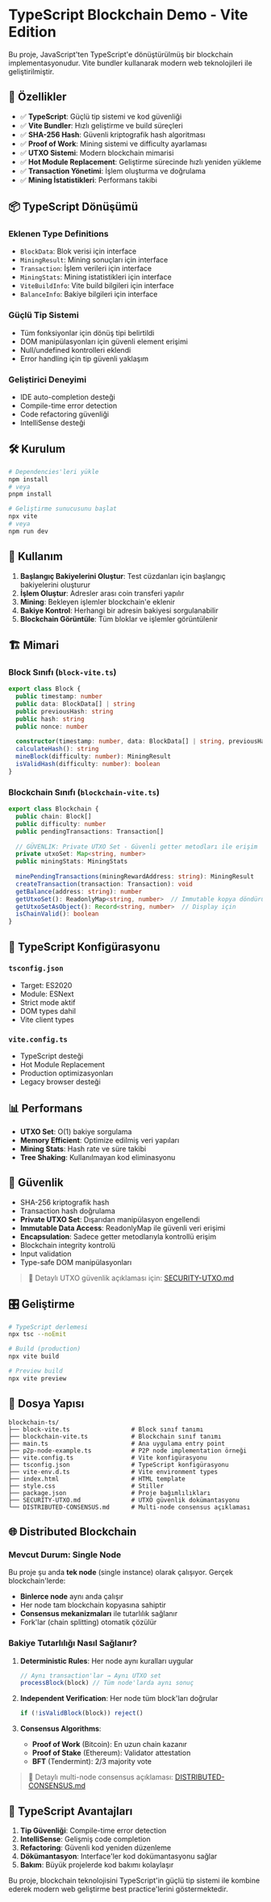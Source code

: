 # TypeScript Blockchain Demo - Vite Edition

Bu proje, JavaScript'ten TypeScript'e dönüştürülmüş bir blockchain implementasyonudur. Vite bundler kullanarak modern web teknolojileri ile geliştirilmiştir.

## 🚀 Özellikler

- ✅ **TypeScript**: Güçlü tip sistemi ve kod güvenliği
- ✅ **Vite Bundler**: Hızlı geliştirme ve build süreçleri
- ✅ **SHA-256 Hash**: Güvenli kriptografik hash algoritması
- ✅ **Proof of Work**: Mining sistemi ve difficulty ayarlaması
- ✅ **UTXO Sistemi**: Modern blockchain mimarisi
- ✅ **Hot Module Replacement**: Geliştirme sürecinde hızlı yeniden yükleme
- ✅ **Transaction Yönetimi**: İşlem oluşturma ve doğrulama
- ✅ **Mining İstatistikleri**: Performans takibi

## 📦 TypeScript Dönüşümü

### Eklenen Type Definitions
- `BlockData`: Blok verisi için interface
- `MiningResult`: Mining sonuçları için interface
- `Transaction`: İşlem verileri için interface
- `MiningStats`: Mining istatistikleri için interface
- `ViteBuildInfo`: Vite build bilgileri için interface
- `BalanceInfo`: Bakiye bilgileri için interface

### Güçlü Tip Sistemi
- Tüm fonksiyonlar için dönüş tipi belirtildi
- DOM manipülasyonları için güvenli element erişimi
- Null/undefined kontrolleri eklendi
- Error handling için tip güvenli yaklaşım

### Geliştirici Deneyimi
- IDE auto-completion desteği
- Compile-time error detection
- Code refactoring güvenliği
- IntelliSense desteği

## 🛠 Kurulum

```bash
# Dependencies'leri yükle
npm install
# veya
pnpm install

# Geliştirme sunucusunu başlat
npx vite
# veya
npm run dev
```

## 📝 Kullanım

1. **Başlangıç Bakiyelerini Oluştur**: Test cüzdanları için başlangıç bakiyelerini oluşturur
2. **İşlem Oluştur**: Adresler arası coin transferi yapılır
3. **Mining**: Bekleyen işlemler blockchain'e eklenir
4. **Bakiye Kontrol**: Herhangi bir adresin bakiyesi sorgulanabilir
5. **Blockchain Görüntüle**: Tüm bloklar ve işlemler görüntülenir

## 🏗 Mimari

### Block Sınıfı (`block-vite.ts`)

```typescript
export class Block {
  public timestamp: number
  public data: BlockData[] | string
  public previousHash: string
  public hash: string
  public nonce: number
  
  constructor(timestamp: number, data: BlockData[] | string, previousHash = '')
  calculateHash(): string
  mineBlock(difficulty: number): MiningResult
  isValidHash(difficulty: number): boolean
}
```

### Blockchain Sınıfı (`blockchain-vite.ts`)
```typescript
export class Blockchain {
  public chain: Block[]
  public difficulty: number
  public pendingTransactions: Transaction[]
  
  // GÜVENLIK: Private UTXO Set - Güvenli getter metodları ile erişim
  private utxoSet: Map<string, number>
  public miningStats: MiningStats
  
  minePendingTransactions(miningRewardAddress: string): MiningResult
  createTransaction(transaction: Transaction): void
  getBalance(address: string): number
  getUtxoSet(): ReadonlyMap<string, number>  // Immutable kopya döndürür
  getUtxoSetAsObject(): Record<string, number>  // Display için
  isChainValid(): boolean
}
```

## 🔧 TypeScript Konfigürasyonu

### `tsconfig.json`
- Target: ES2020
- Module: ESNext  
- Strict mode aktif
- DOM types dahil
- Vite client types

### `vite.config.ts`
- TypeScript desteği
- Hot Module Replacement
- Production optimizasyonları
- Legacy browser desteği

## 📊 Performans

- **UTXO Set**: O(1) bakiye sorgulama
- **Memory Efficient**: Optimize edilmiş veri yapıları
- **Mining Stats**: Hash rate ve süre takibi
- **Tree Shaking**: Kullanılmayan kod eliminasyonu

## 🔐 Güvenlik

- SHA-256 kriptografik hash
- Transaction hash doğrulama
- **Private UTXO Set**: Dışarıdan manipülasyon engellendi
- **Immutable Data Access**: ReadonlyMap ile güvenli veri erişimi
- **Encapsulation**: Sadece getter metodlarıyla kontrollü erişim
- Blockchain integrity kontrolü
- Input validation
- Type-safe DOM manipülasyonları

> 📝 Detaylı UTXO güvenlik açıklaması için: [SECURITY-UTXO.md](./SECURITY-UTXO.md)

## 🎛 Geliştirme

```bash
# TypeScript derlemesi
npx tsc --noEmit

# Build (production)
npx vite build

# Preview build
npx vite preview
```

## 📄 Dosya Yapısı

```
blockchain-ts/
├── block-vite.ts                 # Block sınıf tanımı
├── blockchain-vite.ts            # Blockchain sınıf tanımı  
├── main.ts                       # Ana uygulama entry point
├── p2p-node-example.ts           # P2P node implementation örneği
├── vite.config.ts                # Vite konfigürasyonu
├── tsconfig.json                 # TypeScript konfigürasyonu
├── vite-env.d.ts                 # Vite environment types
├── index.html                    # HTML template
├── style.css                     # Stiller
├── package.json                  # Proje bağımlılıkları
├── SECURITY-UTXO.md              # UTXO güvenlik dokümantasyonu
└── DISTRIBUTED-CONSENSUS.md      # Multi-node consensus açıklaması
```

## 🌐 Distributed Blockchain

### Mevcut Durum: Single Node
Bu proje şu anda **tek node** (single instance) olarak çalışıyor. Gerçek blockchain'lerde:

- **Binlerce node** aynı anda çalışır
- Her node tam blockchain kopyasına sahiptir
- **Consensus mekanizmaları** ile tutarlılık sağlanır
- Fork'lar (chain splitting) otomatik çözülür

### Bakiye Tutarlılığı Nasıl Sağlanır?

1. **Deterministic Rules**: Her node aynı kuralları uygular
   ```typescript
   // Aynı transaction'lar → Aynı UTXO set
   processBlock(block) // Tüm node'larda aynı sonuç
   ```

2. **Independent Verification**: Her node tüm block'ları doğrular
   ```typescript
   if (!isValidBlock(block)) reject()
   ```

3. **Consensus Algorithms**:
   - **Proof of Work** (Bitcoin): En uzun chain kazanır
   - **Proof of Stake** (Ethereum): Validator attestation
   - **BFT** (Tendermint): 2/3 majority vote

> 📝 Detaylı multi-node consensus açıklaması: [DISTRIBUTED-CONSENSUS.md](./DISTRIBUTED-CONSENSUS.md)

## 🌟 TypeScript Avantajları

1. **Tip Güvenliği**: Compile-time error detection
2. **IntelliSense**: Gelişmiş code completion
3. **Refactoring**: Güvenli kod yeniden düzenleme
4. **Dökümantasyon**: Interface'ler kod dokümantasyonu sağlar
5. **Bakım**: Büyük projelerde kod bakımı kolaylaşır

Bu proje, blockchain teknolojisini TypeScript'in güçlü tip sistemi ile kombine ederek modern web geliştirme best practice'lerini göstermektedir.